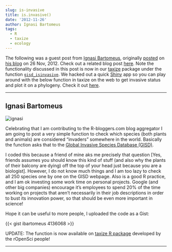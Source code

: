 ```yaml
---
slug: is-invasive
title: is.invasive()
date: '2012-11-26'
author: Ignasi Bartomeus
tags:
  - R
  - taxize
  - ecology
---
```


The following was a guest post from [Ignasi Bartomeus](http://www.bartomeus.cat/es/ignasi/), originally [posted](https://ibartomeus.wordpress.com/2012/11/26/is-invasive/) on [his blog](https://ibartomeus.wordpress.com/) on 26 Nov, 2012. Check out a related blog post [here](https://sckott.github.com/2012/12/is-invasive/). Note the functionality discussed in this post is now in our [taxize](https://github.com/ropensci/taxize_) package under the function [`gisd_isinvasive`](https://github.com/ropensci/taxize_/blob/master/R/gisd_isinvasive.R). We hacked out a quick [Shiny](https://www.rstudio.com/shiny/) app so you can play around with the below function in taxize on the web to get invasive status and plot it on a phylogeny. Check it out [here](http://glimmer.rstudio.com/ropensci/taxize_invasive/).

_____________

## Ignasi Bartomeus

![ignasi](/assets/blog-images/ignasi_bartomeus.png)


Celebrating that I am contributing to the R-bloggers.com blog aggregator I am going to post a very simple function to check which species (both plants and animals) are considered “invaders” somewhere in the world. Basically the function asks that to the [Global Invasive Species Database (GISD)](http://www.issg.org/database/welcome/).

I coded this because a friend of mine aks me precisely that question [Yes, friends assumes you should know this kind of stuff (and also why the plants of their balcony are dying) off the top of your head just because you are a biologist]. However, I do not know much things and I am too lazy to check all 250 species one by one on the GISD webpage. Also is a good R practice, and I am ok investing some work time on personal projects. Google (and other big companies) encourage it’s employees to spend 20% of the time working on projects that aren’t necessarily in their job descriptions in order to bust its innovation power, so that should be even more important in science!

Hope it can be useful to more people, I uploaded the code as a Gist:

{{< gist ibartomeus 4136068 >}}


UPDATE: The function is now available on [taxize R package](https://github.com/ropensci/taxize/) developed by the rOpenSci people!

___________
